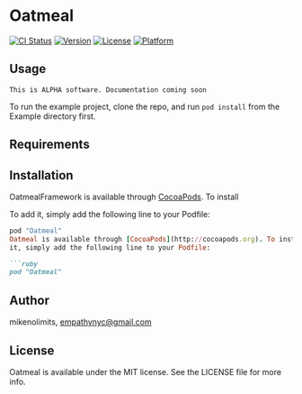 # Oatmeal

[![CI Status](http://img.shields.io/travis/mikenolimits/Oatmeal.svg?style=flat)](https://travis-ci.org/mikenolimits/Oatmeal)
[![Version](https://img.shields.io/cocoapods/v/Oatmeal.svg?style=flat)](http://cocoapods.org/pods/Oatmeal)
[![License](https://img.shields.io/cocoapods/l/Oatmeal.svg?style=flat)](http://cocoapods.org/pods/Oatmeal)
[![Platform](https://img.shields.io/cocoapods/p/Oatmeal.svg?style=flat)](http://cocoapods.org/pods/Oatmeal)

## Usage

```This is ALPHA software. Documentation coming soon ```

To run the example project, clone the repo, and run `pod install` from the Example directory first.

## Requirements

## Installation

OatmealFramework is available through [CocoaPods](http://cocoapods.org). To install

To add it, simply add the following line to your Podfile:

```ruby
pod "Oatmeal"
Oatmeal is available through [CocoaPods](http://cocoapods.org). To install
it, simply add the following line to your Podfile:

```ruby
pod "Oatmeal"
```

## Author

mikenolimits, empathynyc@gmail.com

## License

Oatmeal is available under the MIT license. See the LICENSE file for more info.